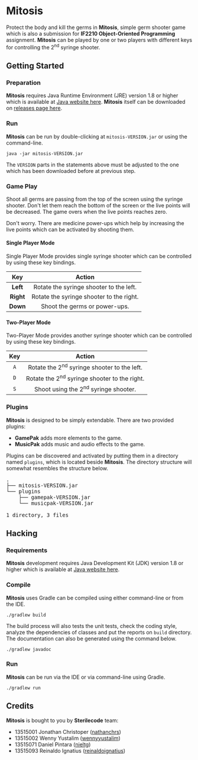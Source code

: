 # Mitosis

Protect the body and kill the germs in **Mitosis**, simple germ shooter game which is also a submission for **IF2210 Object-Oriented Programming** assignment. **Mitosis** can be played by one or two players with different keys for controlling the 2<sup>nd</sup> syringe shooter.

## Getting Started

### Preparation

**Mitosis** requires Java Runtime Environment (JRE) version 1.8 or higher which is available at [Java website here](https://www.oracle.com/technetwork/java/javase/downloads/index.html). **Mitosis** itself can be downloaded on [releases page here](https://github.com/nieltg/mitosis/releases).

### Run

**Mitosis** can be run by double-clicking at `mitosis-VERSION.jar` or using the command-line.

```
java -jar mitosis-VERSION.jar
```

The `VERSION` parts in the statements above must be adjusted to the one which has been downloaded before at previous step.

### Game Play

Shoot all germs are passing from the top of the screen using the syringe shooter. Don't let them reach the bottom of the screen or the live points will be decreased. The game overs when the live points reaches zero.

Don't worry. There are medicine power-ups which help by increasing the live points which can be activated by shooting them.

#### Single Player Mode

Single Player Mode provides single syringe shooter which can be controlled by using these key bindings.

|    Key    |                  Action                  |
|:---------:|:----------------------------------------:|
| **Left**  | Rotate the syringe shooter to the left.  |
| **Right** | Rotate the syringe shooter to the right. |
| **Down**  | Shoot the germs or power-ups.            |

#### Two-Player Mode

Two-Player Mode provides another syringe shooter which can be controlled by using these key bindings.

| Key |                    Action                    |
|:---:|:--------------------------------------------:|
| `A` | Rotate the 2<sup>nd</sup> syringe shooter to the left.  |
| `D` | Rotate the 2<sup>nd</sup> syringe shooter to the right. |
| `S` | Shoot using the 2<sup>nd</sup> syringe shooter.         |

### Plugins

**Mitosis** is designed to be simply extendable. There are two provided plugins:

- **GamePak** adds more elements to the game.
- **MusicPak** adds music and audio effects to the game.

Plugins can be discovered and activated by putting them in a directory named `plugins`, which is located beside **Mitosis**. The directory structure will somewhat resembles the structure below.

<pre>
.  
&#x251C;&#x2500;&#x2500; mitosis-VERSION.jar  
&#x2514;&#x2500;&#x2500; plugins  
&nbsp;&nbsp;&nbsp;&nbsp;&#x251C;&#x2500;&#x2500; gamepak-VERSION.jar  
&nbsp;&nbsp;&nbsp;&nbsp;&#x2514;&#x2500;&#x2500; musicpak-VERSION.jar  
  
1 directory, 3 files
</pre>

## Hacking

### Requirements

**Mitosis** development requires Java Development Kit (JDK) version 1.8 or higher which is available at [Java website here](https://www.oracle.com/technetwork/java/javase/downloads/index.html).

### Compile

**Mitosis** uses Gradle can be compiled using either command-line or from the IDE.

```
./gradlew build
```

The build process will also tests the unit tests, check the coding style, analyze the dependencies of classes and put the reports on `build` directory. The documentation can also be generated using the command below.

```
./gradlew javadoc
```

### Run

**Mitosis** can be run via the IDE or via command-line using Gradle.

```
./gradlew run
```

## Credits

**Mitosis** is bought to you by **Sterilecode** team:

- 13515001 Jonathan Christoper ([nathanchrs](https://github.com/nathanchrs))
- 13515002 Wenny Yustalim ([wennyyustalim](https://github.com/wennyyustalim))
- 13515071 Daniel Pintara ([nieltg](https://github.com/nieltg))
- 13515093 Reinaldo Ignatius ([reinaldoignatius](https://github.com/reinaldoignatius))

